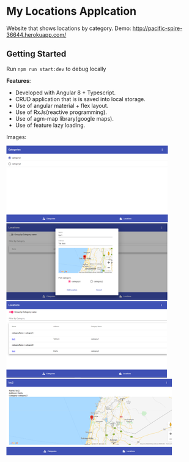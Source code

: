 # My Locations Applcation

Website that shows locations by category.
Demo: http://pacific-spire-36644.herokuapp.com/

## Getting Started

Run `npm run start:dev` to debug locally

**Features**:
* Developed with Angular 8 + Typescript.
* CRUD application that is is saved into local storage.
* Use of angular material + flex layout.
* Use of RxJs(reactive programming).
* Use of agm-map library(google maps).
* Use of feature lazy loading.

Images:

<img src="images/1.PNG" alt="img1" height="200">

<img src="images/2.PNG" alt="img2" height="200">

<img src="images/3.PNG" alt="img3" height="200">

<img src="images/4.PNG" alt="img4" height="200">
